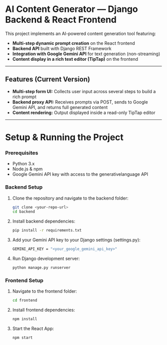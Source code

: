 # AI Content Generator — Django Backend & React Frontend

This project implements an AI-powered content generation tool featuring:

- **Multi-step dynamic prompt creation** on the React frontend
- **Backend API** built with Django REST Framework
- **Integration with Google Gemini API** for text generation (non-streaming)
- **Content display in a rich text editor (TipTap)** on the frontend

---

## Features (Current Version)

- **Multi-step form UI:** Collects user input across several steps to build a rich prompt
- **Backend proxy API:** Receives prompts via POST, sends to Google Gemini API, and returns full generated content
- **Content rendering:** Output displayed inside a read-only TipTap editor

---

# Setup & Running the Project

### Prerequisites
- Python 3.x
- Node.js & npm
- Google Gemini API key with access to the generativelanguage API

### Backend Setup

1. Clone the repository and navigate to the backend folder:
   ```bash
   git clone <your-repo-url>
   cd backend
   ```
2. Install backend dependencies:
   ```bash
   pip install -r requirements.txt

   ```
3. Add your Gemini API key to your Django settings (settings.py):
   ```bash
   GEMINI_API_KEY = "<your_google_gemini_api_key>"
   ```

4. Run Django development server:
   ```bash
   python manage.py runserver
   ```

### Frontend Setup
1. Navigate to the frontend folder:
   ```bash
   cd frontend
   ```
2. Install frontend dependencies:
   ```bash
   npm install
   ```
3. Start the React App:
   ```bash
   npm start
   ```




 






